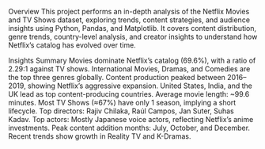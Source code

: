Overview
This project performs an in-depth analysis of the Netflix Movies and TV Shows dataset, exploring trends, content strategies, and audience insights using Python, Pandas, and Matplotlib.
It covers content distribution, genre trends, country-level analysis, and creator insights to understand how Netflix’s catalog has evolved over time.

Insights Summary
Movies dominate Netflix’s catalog (69.6%), with a ratio of 2.29:1 against TV shows.
International Movies, Dramas, and Comedies are the top three genres globally.
Content production peaked between 2016–2019, showing Netflix’s aggressive expansion.
United States, India, and the UK lead as top content-producing countries.
Average movie length: ~99.6 minutes.
Most TV Shows (≈67%) have only 1 season, implying a short lifecycle.
Top directors: Rajiv Chilaka, Raúl Campos, Jan Suter, Suhas Kadav.
Top actors: Mostly Japanese voice actors, reflecting Netflix’s anime investments.
Peak content addition months: July, October, and December.
Recent trends show growth in Reality TV and K-Dramas.
